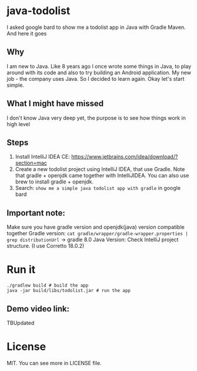 # java-todolist
I asked google bard to show me a todolist app in Java with Gradle Maven. And here it goes

## Why
I am new to Java. Like 8 years ago I once wrote some things in Java, 
to play around with its code and also to try building an Android application.
My new job - the company uses Java. So I decided to learn again.
Okay let's start simple.

## What I might have missed
I don't know Java very deep yet, the purpose is to see how things work in high level

## Steps
1. Install IntelliJ IDEA CE: https://www.jetbrains.com/idea/download/?section=mac
2. Create a new todolist project using IntelliJ IDEA, that use Gradle. Note that gradle + openjdk came together with IntelliJIDEA. You can also use brew to install gradle + openjdk.
3. Search: `show me a simple java todolist app with gradle` in google bard

## Important note:
Make sure you have gradle version and openjdk(java) version compatible together
Gradle version: `cat gradle/wrapper/gradle-wrapper.properties | grep distributionUrl` -> gradle 8.0
Java Version: Check IntelliJ project structure. (I use Corretto 18.0.2)

# Run it
```
./gradlew build # build the app
java -jar build/libs/todolist.jar # run the app
```

## Demo video link:
TBUpdated

# License
MIT. You can see more in LICENSE file.
